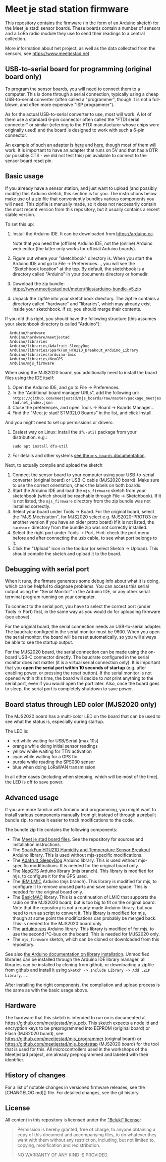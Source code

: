 Meet je stad station firmware
===========================
This repository contains the firmware (in the form of an Arduino sketch)
for the Meet je stad! sensor boards. These boards contain a number of
sensors and a LoRa radio module they use to send their readings to a
central collection.

More information about het project, as well as the data collected from
the sensors, see https://www.meetjestad.net

USB-to-serial board for programming (original board only)
---------------------------------------------------------
To program the sensor boards, you will need to connect them to a
computer. This is done through a serial connection, typically using a
cheap USB-to-serial converter (often called a "programmer", though it is
not a full-blown, and often more expensive "ISP programmer").

As for the actual USB-to-serial converter to use, most will work. A lot
of them use a standard 6-pin connector often called the "FTDI serial
connector" or similar (referring to the FTDI manufacturer whose chips
were originally used) and the board is designed to work with such a
6-pin connector.

An example of such an adapter is
[here](https://www.sparkfun.com/products/9716) and
[here](https://store.arduino.cc/arduino-usb-2-serial-micro), though most
of them will work. It is important to have an adapter that runs on 5V
and that has a DTR (or possibly CTS - we did not test this) pin
available to connect to the sensor board reset pin.

Basic usage
-----------
If you already have a sensor station, and just want to upload (and
possibly modify) this Arduino sketch, this section is for you. The
instructions below make use of a zip file that conveniently bundles
various components you will need. This zipfile is manually made, so it
does not neccesarily contain the most recent version from this
repository, but it usually contains a recent stable version.

To set this up:
 1. Install the Arduino IDE. It can be downloaded from https://arduino.cc.

    Note that you need the (offline) Arduino IDE, not the (online)
    Arduino web editor (the latter only works for official Arduino
    boards).
 2. Figure out where your "sketchbook" directory is. When you start the
    Arduino IDE and go to File -> Preferences..., you will see the
    "Sketchbook location" at the top. By default, the sketchbook is a
    directory called "Arduino" in your documents directory or homedir.
 3. Download the zip bundle:
    https://www.meetjestad.net/meten/files/arduino-bundle-v5.zip
 4. Unpack the zipfile into your sketchbook directory. The zipfile contains
    a directory called "hardware" and "libraries", which may already
    exist inside your sketchbook. If so, you should merge their
    contents.

If you did this right, you should have the following structure (this
assumes your sketchbook directory is called "Arduino"):

      Arduino/hardware
      Arduino/hardware/meetjestad
      Arduino/libraries
      Arduino/libraries/Adafruit_SleepyDog
      Arduino/libraries/SparkFun_HTU21D_Breakout_Arduino_Library
      Arduino/libraries/arduino-lmic
      Arduino/libraries/NeoGPS
      Arduino/mjs_firmware

When using the MJS2020 board, you additionally need to install the board
files using the IDE itself:
 1. Open the Arduino IDE, and go to File -> Preferences.
 2. In the "Additional board manager URLs", add the following url:
    `https://github.com/meetjestad/mjs_boards/raw/master/package_meetjestad.net_index.json`
 3. Close the preferences, and open Tools -> Board -> Boards Manager...
 4. Find the "Meet je stad! STM32L0 Boards" in the list, and click Install.

And you might need to set up permissions or drivers:
 1. Easiest way on Linux: Install the `dfu-util` package from your distribution. e.g.:

        sudo apt install dfu-util

 2. For details and other systems [see the `mjs_boards`
    documentation](https://github.com/meetjestad/mjs_boards/tree/stm32l0#os-specific-setup).

Next, to actually compile and upload the sketch:
 1. Connect the sensor board to your computer using your USB-to-serial
    converter (original board) or USB-C cable (MJS2020 board). Make sure
    to use the correct orientation, check the labels on both boards.
 2. Start the Arduino IDE and load the `mjs_firmware` sketch from your
    sketchbook (which should be reachable through File -> Sketchbook).
    If it is not listed, the `mjs_firmware` directory from the zip
    bundle was not installed correctly.
 3. Select your board under Tools -> Board. For the original board,
    select the "MJS Meetstation", for MJS2020 select e.g. MJS2020-PROTO3
    (or another version if you have an older proto board) If it is not
    listed, the `hardware` directory from the bundle zip was not
    correctly installed.
 4. Select the right port under Tools -> Port. Hint: check the port menu
    before and after connecting the usb cable, to see what port belongs
    to it.
 5. Click the "Upload" icon in the toolbar (or select Sketch -> Upload).
    This should compile the sketch and upload it to the board.

Debugging with serial port
--------------------------
When it runs, the firmare generates some debug info about what it is
doing, which can be helpful to diagnose problems. You can access this
serial output using the "Serial Monitor" in the Arduino IDE, or any
other serial terminal program running on your computer.

To connect to the serial port, you have to select the correct port
(under Tools -> Port) first, in the same way as you would do for
uploading firmware (see above).

For the original board, the serial connection needs an USB-to-serial
adapter. The baudrate configred in the serial monitor must be 9600. When
you open the serial monitor, the board will be reset automatically, so
you will always be able to see the startup output.

For the MJS2020 board, the serial connection can be made using the
on-board USB-C connector directly. The baudrate configured in the serial
monitor does not matter (it is a virtual serial connection only). It is
important that you **open the serial port within 10 seconds of startup**
(e.g. after enabling power, or pressing the reset button). If the serial
monitor is not opened within this time, the board will decide to *not*
print anything to the serial port, even if you would open the port
later. Also, once the board goes to sleep, the serial port is completely
shutdown to save power.

Board status through LED color (MJS2020 only)
---------------------------------------------
The MJS2020 board has a multi-color LED on the board that can be used to
see what the status is, especially during startup.

The LED is:
 - red while waiting for USB/Serial (max 10s)
 - orange while doing initial sensor readings
 - yellow while waiting for TTN activation
 - cyan while waiting for a GPS fix
 - purple while reading the SPS030 sensor
 - blue when doing LoRaWAN transmission

In all other cases (including when sleeping, which will be most of the
time), the LED is off to save power.

Advanced usage
--------------
If you are more familiar with Arduino and programming, you might want to
install various components manually from git instead of through a
prebuilt bundle zip, to make it easier to track modifications to the
code.

The bundle zip file contains the following components:
 - The [Meet je stad board files](https://github.com/meetjestad/mjs_boards). See the repository
   for sources and installation instructions.
 - The [SparkFun HTU21D Humidity and Temperature Sensor
   Breakout](https://github.com/sparkfun/SparkFun_HTU21D_Breakout_Arduino_Library)
   Arduino library. This is used without mjs-specific modifications.
 - The [Adafruit_SleepyDog](https://github.com/adafruit/Adafruit_SleepyDog)
   Arduino library. This is used without mjs-specific modifications. It
   is needed for the original board only.
 - The [NeoGPS](https://github.com/meetjestad/NeoGPS/tree/mjs) Arduino
   library (mjs branch). This library is modified for mjs, to configure
   it for the GPS used.
 - The [IBM LMIC](https://github.com/meetjestad/arduino-lmic/tree/mjs) Arduino
   (mjs branch). This library is modified for mjs, to configure it to
   remove unused parts and save some space. This is needed for the
   original board only.
 - The [BasicMAC](https://github.com/meetjestad/basicmac/tree/mjs)
   library. This is a continuation of LMIC that supports the
   radio on the MJS2020 board, but is too big to fit on the original
   board. Note that the repository is not a ready-made Arduino library,
   but you need to run as script to convert it. This library is modified
   for mjs, though at some point the modifications can probably be
   merged back. This is needed for the MJS2020 board only.
 - The [arduino-sps](https://github.com/meetjestad/arduino-sps/tree/mjs)
   Arduino library. This library is modified of for mjs, to use the
   second I²C-bus on the board. This is needed for MJS2020 only.
 - The `mjs_firmware` sketch, which can be cloned or downloaded from
   this repository.

See also [the Arduino documentation on library
installation](https://www.arduino.cc/en/Guide/Libraries). Unmodified
libraries can be installed through the Arduino IDE library manager, all
libraries can be installed by cloning from github, or downloading a
zipfile from github and install it using `Sketch -> Include Library ->
Add .ZIP Library...`.

After installing the right components, the compilation and upload
process is the same as with the basic usage above.

Hardware
--------
The hardware that this sketch is intended to run on is documented at
https://github.com/meetjestad/mjs_pcb. This sketch expects a node id and
encryption keys to be preprogrammed into EEPROM (original board) or
Flash (MJS2020 board), see https://github.com/meetjestad/mjs_programmer
(original board) or https://github.com/meetjestad/mjs_bootstrap (MJS2020
board) for the tool that is used for this. All microcontrollers used in
the workshops of the Meetjestad project, are already preprogrammed and
labeled with their identifier.

History of changes
------------------
For a list of notable changes in versioned firmware releases, see the
[CHANGELOG.md][] file. For detailed changes, see the git history.


License
-------
All content in this repository is licensed under the ["Beluki"
license][license]:

> Permission is hereby granted, free of charge, to anyone obtaining a copy of
> this document and accompanying files, to do whatever they want with them
> without any restriction, including, but not limited to, copying, modification
> and redistribution.
>
> NO WARRANTY OF ANY KIND IS PROVIDED.

[license]: https://github.com/Beluki/License/blob/master/Documentation/License

